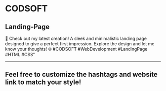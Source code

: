 # CODSOFT

Landing-Page
----
🚀 Check out my latest creation! A sleek and minimalistic landing page designed to give a perfect first impression. Explore the design and let me know your thoughts! 🌐 #CODSOFT #WebDevelopment #LandingPage #HTML #CSS"

----
Feel free to customize the hashtags and website link to match your style!
----
